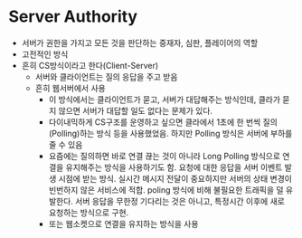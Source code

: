 # Server Authority

- 서버가 권한을 가지고 모든 것을 판단하는 중재자, 심판, 플레이어의 역할
- 고전적인 방식
- 흔히 CS방식이라고 한다(Client-Server)
  - 서버와 클라이언트는 질의 응답을 주고 받음
  - 흔히 웹서버에서 사용
    - 이 방식에서는 클라이언트가 묻고, 서버가 대답해주는 방식인데, 클라가 묻지 않으면 서버가 대답할 일도 없다는 문제가 있다.
    - 다이내믹하게 CS구조를 운영하고 싶으면 클라에서 1초에 한 번씩 질의(Polling)하는 방식 등을 사용했었음. 하지만 Polling 방식은 서버에 부하를 줄 수 있음
    - 요즘에는 질의하면 바로 연결 끊는 것이 아니라 Long Polling 방식으로 연결을 유지해주는 방식을 사용하기도 함. 요청에 대한 응답을 서버 이벤트 발생 시점에 받는 방식. 실시간 메시지 전달이 중요하지만 서버의 상태 변경이 빈번하지 않은 서비스에 적합. poling 방식에 비해 불필요한 트래픽을 덜 유발한다. 서버 응답을 무한정 기다리는 것은 아니고, 특정시간 이후에 새로 요청하는 방식으로 구현.
    - 또는 웹소켓으로 연결을 유지하는 방식을 사용

